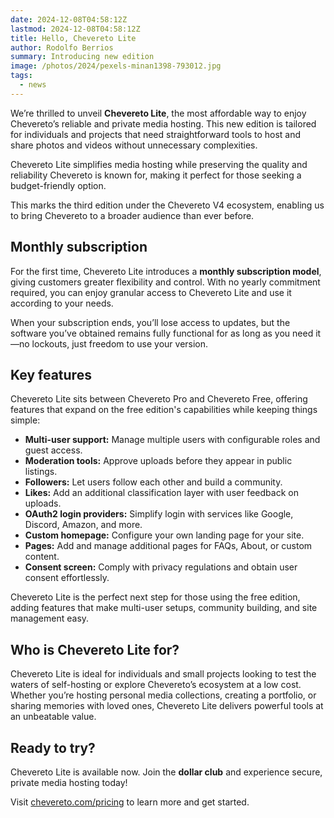 ```yaml
---
date: 2024-12-08T04:58:12Z
lastmod: 2024-12-08T04:58:12Z
title: Hello, Chevereto Lite
author: Rodolfo Berrios
summary: Introducing new edition
image: /photos/2024/pexels-minan1398-793012.jpg
tags:
  - news
---
```


We’re thrilled to unveil **Chevereto Lite**, the most affordable way to enjoy Chevereto’s reliable and private media hosting. This new edition is tailored for individuals and projects that need straightforward tools to host and share photos and videos without unnecessary complexities.

Chevereto Lite simplifies media hosting while preserving the quality and reliability Chevereto is known for, making it perfect for those seeking a budget-friendly option.

This marks the third edition under the Chevereto V4 ecosystem, enabling us to bring Chevereto to a broader audience than ever before.

## Monthly subscription

For the first time, Chevereto Lite introduces a **monthly subscription model**, giving customers greater flexibility and control. With no yearly commitment required, you can enjoy granular access to Chevereto Lite and use it according to your needs.

When your subscription ends, you’ll lose access to updates, but the software you’ve obtained remains fully functional for as long as you need it—no lockouts, just freedom to use your version.

## Key features

Chevereto Lite sits between Chevereto Pro and Chevereto Free, offering features that expand on the free edition's capabilities while keeping things simple:

* **Multi-user support:** Manage multiple users with configurable roles and guest access.
* **Moderation tools:** Approve uploads before they appear in public listings.
* **Followers:** Let users follow each other and build a community.
* **Likes:** Add an additional classification layer with user feedback on uploads.
* **OAuth2 login providers:** Simplify login with services like Google, Discord, Amazon, and more.
* **Custom homepage:** Configure your own landing page for your site.
* **Pages:** Add and manage additional pages for FAQs, About, or custom content.
* **Consent screen:** Comply with privacy regulations and obtain user consent effortlessly.

Chevereto Lite is the perfect next step for those using the free edition, adding features that make multi-user setups, community building, and site management easy.

## Who is Chevereto Lite for?

Chevereto Lite is ideal for individuals and small projects looking to test the waters of self-hosting or explore Chevereto’s ecosystem at a low cost. Whether you’re hosting personal media collections, creating a portfolio, or sharing memories with loved ones, Chevereto Lite delivers powerful tools at an unbeatable value.

## Ready to try?

Chevereto Lite is available now. Join the **dollar club** and experience secure, private media hosting today!

Visit [chevereto.com/pricing](https://chevereto.com/pricing) to learn more and get started.
